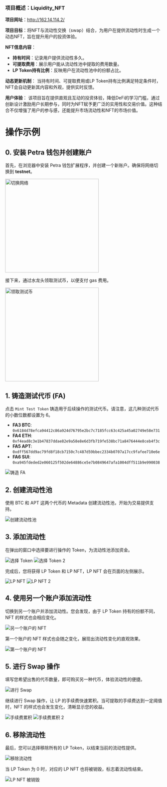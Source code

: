### 项目概述：Liquidity_NFT

**项目网址**：http://162.14.114.2/

**项目目标**：将NFT与流动性交换（swap）结合，为用户在提供流动性时生成一个动态NFT，旨在提升用户的投资体验。

**NFT信息内容**：
- **持有时间**：记录用户提供流动性多久。
- **可提取费用**：展示用户能从流动性池中提取的费用数量。
- **LP Token持有比例**：反映用户在流动性池中的份额占比。

**动态更新机制**：
当持有时间、可提取费用或LP Token持有比例满足特定条件时，NFT会自动更新其内容和外观，提供实时反馈。

**用户体验**：
该项目旨在提供直观且互动的投资体验，降低DeFi的学习门槛，通过创新设计激励用户长期参与，同时为NFT赋予更广泛的实用性和交易价值。这种结合不仅增强了用户的参与感，还能提升市场流动性和NFT的市场价值。

# 操作示例

## 0. 安装 Petra 钱包并创建账户

首先，在浏览器中安装 Petra 钱包扩展程序，并创建一个新账户。确保将网络切换到 **testnet**。

<img src="https://github.com/user-attachments/assets/5e216935-ebc4-437f-870e-f5ac5336b870" alt="切换网络" width="300" />

接下来，通过水龙头领取测试币，以便支付 gas 费用。

<img src="https://github.com/user-attachments/assets/c69714fa-e912-4bc7-bc30-c098a4a74d80" alt="领取测试币" width="300" />

## 1. 铸造测试代币 (FA)

点击 `Mint Test Token` 铸造用于后续操作的测试代币。请注意，这几种测试代币的小数位数都设置为 6。

- **FA3 BTC**: `0x6184d78efca94412c86a924d76795e2bc7c7185fcc63c425a45a02749e58e731`
- **FA4 ETH**: `0xf4ead8c3e1b47837ddae82e9a58e8e6d3fb719fe538bc71a8476444e8ceb4f3c`
- **FA5 APT**: `0xdff567dd9ac79fd8f18cb7150c7c487d59bbec2334b0707a17cc9fafee710e6e`
- **FA6 SUI**: `0xa945fdeded2e060125f502de64886ce5e7b0849647afa1004dff511b9e990038`

![铸造 FA](https://github.com/user-attachments/assets/80dafc9d-427a-49c8-8790-9c60e66daaf6)

## 2. 创建流动性池

使用 BTC 和 APT 这两个代币的 Metadata 创建流动性池，开始为交易提供支持。

![创建流动性池](https://github.com/user-attachments/assets/0e2f8e36-7ab5-42d9-8e73-a953041d62e9)

## 3. 添加流动性

在弹出的窗口中选择要进行操作的 Token，为流动性池添加资金。

![选择 Token](https://github.com/user-attachments/assets/afff7ebd-f3d3-46f0-8466-a10466b15f90)
![选择 Token 2](https://github.com/user-attachments/assets/520bf1dd-7749-4527-8123-43cf390d2164)

完成后，您将获得 LP Token 和 LP NFT，LP NFT 会在页面的左侧展示。

![LP NFT](https://github.com/user-attachments/assets/7c5240d8-411d-4698-8388-297d34951784)
![LP NFT 2](https://github.com/user-attachments/assets/4e715100-6322-449d-bd0e-30cef3f4dc7e)

## 4. 使用另一个账户添加流动性

切换到另一个账户并添加流动性。您会发现，由于 LP Token 持有的份额不同，NFT 的样式也会相应变化。

![另一个账户的 NFT](https://github.com/user-attachments/assets/2ee668c4-12e5-4dbc-bdc3-e056752338d2)

第一个账户的 NFT 样式也会随之变化，展现出流动性变化的直观效果。

![第一个账户的 NFT](https://github.com/user-attachments/assets/2bbea4a1-7e14-470a-878a-ecc4f525ea85)

## 5. 进行 Swap 操作

填写您希望出售的代币数量，即可购买另一种代币，体验流动性的便捷。

![进行 Swap](https://github.com/user-attachments/assets/a5777d1d-3562-4bcc-bb70-1172acffc589)

继续进行 Swap 操作，让 LP 的手续费快速累积。当可提取的手续费达到一定阈值时，NFT 的样式也会发生变化，清晰显示您的收益。

![手续费累积](https://github.com/user-attachments/assets/7d79199d-f174-426b-9435-3d4cecd9d92e)
![手续费累积 2](https://github.com/user-attachments/assets/914e9b33-5bf8-4600-909d-d7b4006039b7)

## 6. 移除流动性

最后，您可以选择移除所有的 LP Token，以结束当前的流动性提供。

![移除流动性](https://github.com/user-attachments/assets/56089571-01ab-45a8-8d8c-a57091601152)

当 LP Token 为 0 时，对应的 LP NFT 也将被销毁，标志着流动性结束。

![LP NFT 被销毁](https://github.com/user-attachments/assets/ca81db13-d47c-4a96-afa2-17c3009ebaf8)

